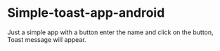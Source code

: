 # Simple-toast-app-android
Just a simple app with  a button enter the name and click on the button, Toast message will appear.

